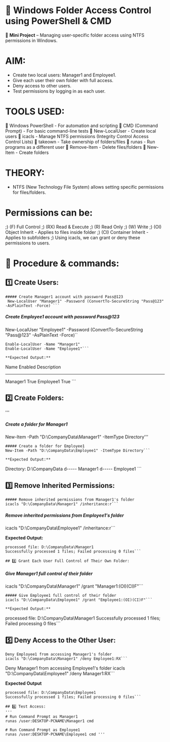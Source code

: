 # 📂 Windows Folder Access Control using PowerShell & CMD

🎯 **Mini Project** – Managing user-specific folder access using NTFS permissions in Windows.

# AIM:
-  Create two local users: Manager1 and Employee1.
-  Give each user their own folder with full access.
-  Deny access to other users.
-  Test permissions by logging in as each user.

# TOOLS USED:

📍 Windows PowerShell - For automation and scripting
📍 CMD (Command Prompt) - For basic command-line tests
📍 New-LocalUser - Create local users
📍 icacls - Manage NTFS permissions (Integrity Control Access Control Lists)
📍 takeown - Take ownership of folders/files
📍 runas - Run programs as a different user
📍 Remove-Item - Delete files/folders
📍 New-Item - Create folders

# THEORY:
-  NTFS (New Technology File System) allows setting specific permissions for files/folders.
# Permissions can be:

;) (F)   Full Control
;) (RX)  Read & Execute
;) (R)   Read Only
;) (W)   Write
;) (OI)  Object Inherit - Applies to files inside folder
;) (CI)  Container Inherit - Applies to subfolders
;) Using icacls, we can grant or deny these permissions to users.

# 📝 Procedure & commands:

## 1️⃣ Create Users:
```
##### Create Manager1 account with password Pass@123
 New-LocalUser "Manager1" -Password (ConvertTo-SecureString "Pass@123" -AsPlainText -Force) ```

```
##### Create Employee1 account with password Pass@123
New-LocalUser "Employee1" -Password (ConvertTo-SecureString "Pass@123" -AsPlainText -Force)``

``` Enable both accounts (in case they are disabled by default)
Enable-LocalUser -Name "Manager1"
Enable-LocalUser -Name "Employee1"```

**Expected Output:**
```
Name      Enabled Description
----      ------- -----------
Manager1  True
Employee1 True              ```

## 2️⃣ Create Folders:
'''
##### Create a folder for Manager1
New-Item -Path "D:\CompanyData\Manager1" -ItemType Directory'''
```
##### Create a folder for Employee1
New-Item -Path "D:\CompanyData\Employee1" -ItemType Directory```

**Expected Output:**
```
Directory: D:\CompanyData
d-----   <date-time>   Manager1
d-----   <date-time>   Employee1 ```

## 3️⃣ Remove Inherited Permissions:
```
##### Remove inherited permissions from Manager1's folder
icacls "D:\CompanyData\Manager1" /inheritance:r```
```
##### Remove inherited permissions from Employee1's folder
icacls "D:\CompanyData\Employee1" /inheritance:r```

**Expected Output:**
```
processed file: D:\CompanyData\Manager1
Successfully processed 1 files; Failed processing 0 files```

## 4️⃣ Grant Each User Full Control of Their Own Folder:
```
##### Give Manager1 full control of their folder
icacls "D:\CompanyData\Manager1" /grant "Manager1:(OI)(CI)F"```
```
##### Give Employee1 full control of their folder
icacls "D:\CompanyData\Employee1" /grant "Employee1:(OI)(CI)F"```

**Expected Output:**
```
processed file: D:\CompanyData\Manager1
Successfully processed 1 files; Failed processing 0 files```

## 5️⃣ Deny Access to the Other User:
```
Deny Employee1 from accessing Manager1's folder
icacls "D:\CompanyData\Manager1" /deny Employee1:RX```
```
Deny Manager1 from accessing Employee1's folder
icacls "D:\CompanyData\Employee1" /deny Manager1:RX```

**Expected Output**
```
processed file: D:\CompanyData\Employee1
Successfully processed 1 files; Failed processing 0 files```

## 6️⃣ Test Access:
'''
# Run Command Prompt as Manager1
runas /user:DESKTOP-PCNAME\Manager1 cmd

# Run Command Prompt as Employee1
runas /user:DESKTOP-PCNAME\Employee1 cmd '''
